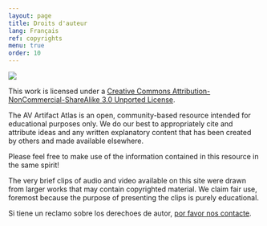 ```yaml
---
layout: page
title: Droits d'auteur 
lang: Français
ref: copyrights
menu: true
order: 10
---
```


<img src="{{ site.baseurl }}/images/cc-by-nc-sa-300x104.png">

This work is licensed under a [Creative Commons Attribution-NonCommercial-ShareAlike 3.0 Unported License](http://creativecommons.org/licenses/by-nc-sa/3.0/).

The AV Artifact Atlas is an open, community-based resource intended for educational purposes only. We do our best to appropriately cite and attribute ideas and any written explanatory content that has been created by others and made available elsewhere.

Please feel free to make use of the information contained in this resource in the same spirit!

The very brief clips of audio and video available on this site were drawn from larger works that may contain copyrighted material. We claim fair use, foremost because the purpose of presenting the clips is purely educational.

Si tiene un reclamo sobre los derechoes de autor, [por favor nos contacte](mailto:avaa@bavc.org).
